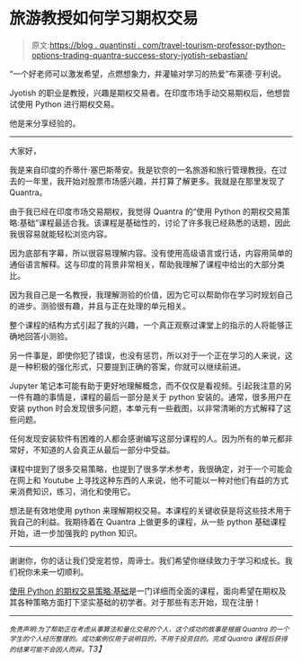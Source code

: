 # 旅游教授如何学习期权交易

> 原文:[https://blog . quantinsti . com/travel-tourism-professor-python-options-trading-quantra-success-story-jyotish-sebastian/](https://blog.quantinsti.com/travel-tourism-professor-python-options-trading-quantra-success-story-jyotish-sebastian/)

“一个好老师可以激发希望，点燃想象力，并灌输对学习的热爱”布莱德·亨利说。

Jyotish 的职业是教授，兴趣是期权交易者。在印度市场手动交易期权后，他想尝试使用 Python 进行期权交易。

他是来分享经验的。

* * *

大家好，

我是来自印度的乔蒂什·塞巴斯蒂安。我是钦奈的一名旅游和旅行管理教授。在过去的一年里，我开始对股票市场感兴趣，并打算了解更多。我就是在那里发现了 Quantra。

由于我已经在印度市场交易期权，我觉得 Quantra 的“使用 Python 的期权交易策略:基础”课程最适合我。该课程是基础性的，讨论了许多我已经熟悉的话题，因此我很容易就能轻松浏览内容。

因为底部有字幕，所以很容易理解内容。没有使用高级语言或行话，内容用简单的通俗语言解释。这与印度的背景非常相关，帮助我理解了课程中给出的大部分类比。

因为我自己是一名教授，我理解测验的价值，因为它可以帮助你在学习时规划自己的进步。测验很有趣，并且与正在处理的单元相关。

整个课程的结构方式引起了我的兴趣，一个真正观察过课堂上的指示的人将能够正确地回答小测验。

另一件事是，即使你犯了错误，也没有惩罚，所以对于一个正在学习的人来说，这是一种积极的强化形式，只要提到正确的答案，你就可以继续前进。

Jupyter 笔记本可能有助于更好地理解概念，而不仅仅是看视频。引起我注意的另一件有趣的事情是，课程的最后一部分是关于 python 安装的。通常，很多用户在安装 python 时会发现很多问题，本单元有一些截图，以非常清晰的方式解释了这些问题。

任何发现安装软件有困难的人都会感谢编写这部分课程的人。因为所有的单元都非常好，不知道的人会真正从最后一部分中受益。

课程中提到了很多交易策略，也提到了很多学术参考，我很确定，对于一个可能会在网上和 Youtube 上寻找这种东西的人来说，他不可能以一种对他们有益的方式来消费知识，练习，消化和使用它。

想法是有效地使用 python 来理解期权交易。本课程的关键收获是将这些技术用于我自己的利益。我期待着在 Quantra 上做更多的课程，从一些 python 基础课程开始，进一步加强我的 python 知识。

* * *

谢谢你，你的话让我们受宠若惊，周谛士。我们希望你继续致力于学习和成长。我们祝你未来一切顺利。

[使用 Python 的期权交易策略:基础](https://quantra.quantinsti.com/course/options-trading-strategies-python-basic)是一门详细而全面的课程，面向希望在期权及其各种策略方面打下坚实基础的初学者。对于那些有志开始，现在注册！

* * *

*<small>免责声明:为了帮助正在考虑从事算法和量化交易的个人，这个成功的故事是根据 Quantra 的一个学生的个人经历整理的。成功案例仅用于说明目的，不用于投资目的。完成 Quantra 课程后获得的结果可能不会因人而异。</small>T3】*
